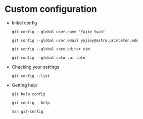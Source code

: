 # Custom configuration

-   Initial config
    
        git config --global user.name "Yajie Yuan"
    
        git config --global user.email yajiey@astro.princeton.edu
    
        git config --global core.editor vim
    
        git config --global color.ui auto

-   Checking your settings

        git config --list

-   Getting help

	    git help config
	
	    git config --help

	    man git-config
